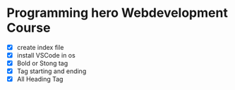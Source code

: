 # Programming hero Webdevelopment Course


- [x] create index file
- [x] install VSCode in os
- [x] Bold or Stong tag
- [x] Tag starting and ending
- [x] All Heading Tag